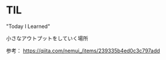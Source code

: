 # TIL

"Today I Learned"

小さなアウトプットをしていく場所

参考：
https://qiita.com/nemui_/items/239335b4ed0c3c797add

